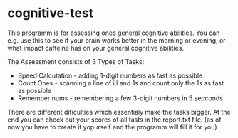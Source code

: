 # cognitive-test
This programm is for assessing ones general cognitive abilities. You can e.g. use this to see if your brain works better in the morning or evening, or what impact caffeine has on your general cognitive abilities.

The Assessment consists of 3 Types of Tasks: 
* Speed Calcutation - adding 1-digit numbers as fast as possible
* Count Ones - scanning a line of i,l and 1s and count only the 1s as fast as possible
* Remember nums - remembering a few 3-digit numbers in 5 secconds

There are different dificulties which essentialy make the tasks bigger. At the end you can check out your scores of all tasts in the report.txt file. (as of now you have to create it yopurself and the programm will fill it for you)
